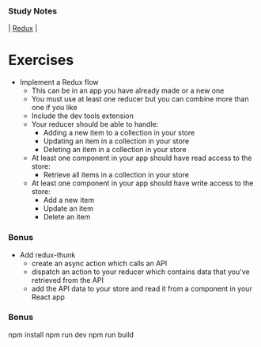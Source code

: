 ### Study Notes
| [Redux](https://github.com/getfutureproof/fp_guides_wiki/wiki/Redux) |

# Exercises
- Implement a Redux flow
    - This can be in an app you have already made or a new one
    - You must use at least one reducer but you can combine more than one if you like
    - Include the dev tools extension
    - Your reducer should be able to handle:
        - Adding a new item to a collection in your store
        - Updating an item in a collection in your store
        - Deleting an item in a collection in your store
    - At least one component in your app should have read access to the store:
        - Retrieve all items in a collection in your store
    - At least one component in your app should have write access to the store:
        - Add a new item
        - Update an item
        - Delete an item
  
### Bonus
- Add redux-thunk
    - create an async action which calls an API
    - dispatch an action to your reducer which contains data that you've retrieved from the API
    - add the API data to your store and read it from a component in your React app


### Bonus
npm install
npm run dev 
npm run build

